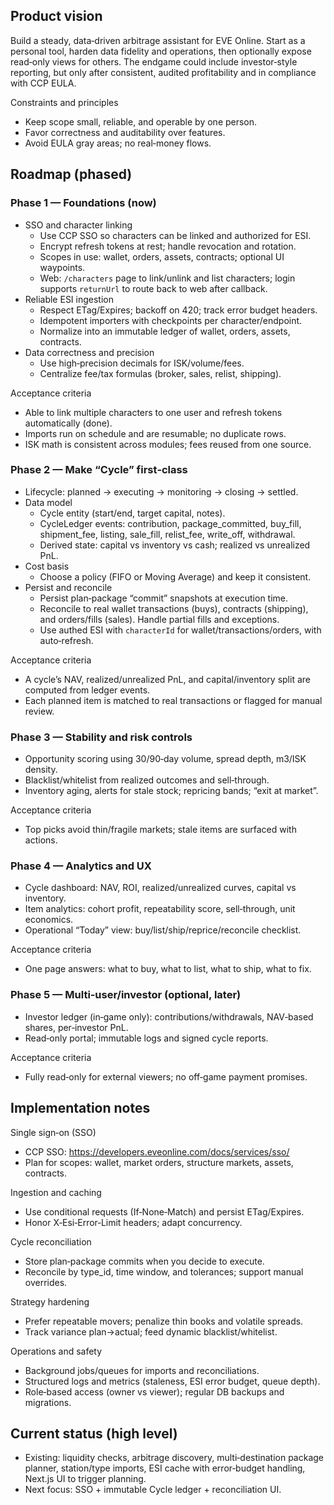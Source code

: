 ## Product vision

Build a steady, data‑driven arbitrage assistant for EVE Online. Start as a personal tool, harden data fidelity and operations, then optionally expose read‑only views for others. The endgame could include investor‑style reporting, but only after consistent, audited profitability and in compliance with CCP EULA.

Constraints and principles

- Keep scope small, reliable, and operable by one person.
- Favor correctness and auditability over features.
- Avoid EULA gray areas; no real‑money flows.

## Roadmap (phased)

### Phase 1 — Foundations (now)

- SSO and character linking
  - Use CCP SSO so characters can be linked and authorized for ESI.
  - Encrypt refresh tokens at rest; handle revocation and rotation.
  - Scopes in use: wallet, orders, assets, contracts; optional UI waypoints.
  - Web: `/characters` page to link/unlink and list characters; login supports `returnUrl` to route back to web after callback.
- Reliable ESI ingestion
  - Respect ETag/Expires; backoff on 420; track error budget headers.
  - Idempotent importers with checkpoints per character/endpoint.
  - Normalize into an immutable ledger of wallet, orders, assets, contracts.
- Data correctness and precision
  - Use high‑precision decimals for ISK/volume/fees.
  - Centralize fee/tax formulas (broker, sales, relist, shipping).

Acceptance criteria

- Able to link multiple characters to one user and refresh tokens automatically (done).
- Imports run on schedule and are resumable; no duplicate rows.
- ISK math is consistent across modules; fees reused from one source.

### Phase 2 — Make “Cycle” first‑class

- Lifecycle: planned → executing → monitoring → closing → settled.
- Data model
  - Cycle entity (start/end, target capital, notes).
  - CycleLedger events: contribution, package_committed, buy_fill, shipment_fee, listing, sale_fill, relist_fee, write_off, withdrawal.
  - Derived state: capital vs inventory vs cash; realized vs unrealized PnL.
- Cost basis
  - Choose a policy (FIFO or Moving Average) and keep it consistent.
- Persist and reconcile
  - Persist plan‑package “commit” snapshots at execution time.
  - Reconcile to real wallet transactions (buys), contracts (shipping), and orders/fills (sales). Handle partial fills and exceptions.
  - Use authed ESI with `characterId` for wallet/transactions/orders, with auto‑refresh.

Acceptance criteria

- A cycle’s NAV, realized/unrealized PnL, and capital/inventory split are computed from ledger events.
- Each planned item is matched to real transactions or flagged for manual review.

### Phase 3 — Stability and risk controls

- Opportunity scoring using 30/90‑day volume, spread depth, m3/ISK density.
- Blacklist/whitelist from realized outcomes and sell‑through.
- Inventory aging, alerts for stale stock; repricing bands; “exit at market”.

Acceptance criteria

- Top picks avoid thin/fragile markets; stale items are surfaced with actions.

### Phase 4 — Analytics and UX

- Cycle dashboard: NAV, ROI, realized/unrealized curves, capital vs inventory.
- Item analytics: cohort profit, repeatability score, sell‑through, unit economics.
- Operational “Today” view: buy/list/ship/reprice/reconcile checklist.

Acceptance criteria

- One page answers: what to buy, what to list, what to ship, what to fix.

### Phase 5 — Multi‑user/investor (optional, later)

- Investor ledger (in‑game only): contributions/withdrawals, NAV‑based shares, per‑investor PnL.
- Read‑only portal; immutable logs and signed cycle reports.

Acceptance criteria

- Fully read‑only for external viewers; no off‑game payment promises.

## Implementation notes

Single sign‑on (SSO)

- CCP SSO: https://developers.eveonline.com/docs/services/sso/
- Plan for scopes: wallet, market orders, structure markets, assets, contracts.

Ingestion and caching

- Use conditional requests (If‑None‑Match) and persist ETag/Expires.
- Honor X‑Esi‑Error‑Limit headers; adapt concurrency.

Cycle reconciliation

- Store plan‑package commits when you decide to execute.
- Reconcile by type_id, time window, and tolerances; support manual overrides.

Strategy hardening

- Prefer repeatable movers; penalize thin books and volatile spreads.
- Track variance plan→actual; feed dynamic blacklist/whitelist.

Operations and safety

- Background jobs/queues for imports and reconciliations.
- Structured logs and metrics (staleness, ESI error budget, queue depth).
- Role‑based access (owner vs viewer); regular DB backups and migrations.

## Current status (high level)

- Existing: liquidity checks, arbitrage discovery, multi‑destination package planner, station/type imports, ESI cache with error‑budget handling, Next.js UI to trigger planning.
- Next focus: SSO + immutable Cycle ledger + reconciliation UI.
